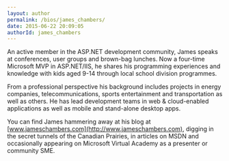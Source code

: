 ```yaml
---
layout: author
permalink: /bios/james_chambers/
date: 2015-06-22 20:09:05
authorId: james_chambers
---
```


An active member in the ASP.NET development community, James speaks at conferences, user groups and brown-bag lunches. Now a four-time Microsoft MVP in ASP.NET/IIS, he shares his programming experiences and knowledge with kids aged 9-14 through local school division programmes. 

From a professional perspective his background includes projects in  energy companies, telecommunications, sports entertainment and transportation as well as others. He has lead development teams in web & cloud-enabled applications as well as mobile and stand-alone desktop apps. 

You can find James hammering away at his blog at [www.jameschambers.com](http://www.jameschambers.com), digging in the secret tunnels of the Canadian Prairies, in articles on MSDN and occasionally appearing on Microsoft Virtual Academy as a presenter or community SME.